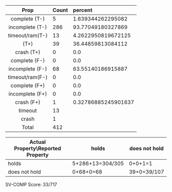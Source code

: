 
| Prop | Count | percent |
|:----:|:------|:--|
|complete   (T-)|5| 1.639344262295082 |
|incomplete (T-)|286|93.77049180327869 |
|timeout/ram(T-)|13|4.2622950819672125 |
|           (T+)|39|36.44859813084112 |
|crash      (T+)|0|0.0 |
|complete   (F-)|0|0.0 |
|incomplete (F-)|68|63.55140186915887 |
|timeout/ram(F-)|0|0.0 |
|complete   (F+)|0|0.0 |
|incomplete (F+)|0|0.0 |
|crash      (F+)|1|0.32786885245901637 |
|timeout        |13| |
|crash          |1| |
|Total          |412| |

| Actual Property\Reported Property | holds | does not hold |
|------------------------------------|-------|---------------|
| holds | 5+286+13=304/305 | 0+0+1=1 |
| does not hold | 0+68+0=68 | 39+0=39/107 |

SV-COMP Score: 33/717


